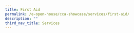 ```yaml
---
title: First Aid
permalink: /e-open-house/cca-showcase/services/first-aid/
description: ""
third_nav_title: Services
---
```

